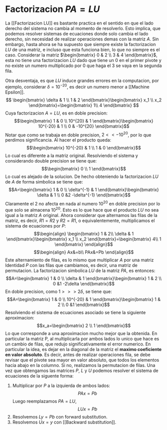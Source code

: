 # Factorizacion $PA=LU$

La [[Factorizacion LU]] es bastante practica en el sentido en que el lado derecho del sistema no cambia al momento de resolverlo. Esto implica, que podemos resolver sistemas de ecuaciones donde solo cambia el lado derecho, sin necesidad de realizar operaciones demas con la matriz $A$.
Sin embargo, hasta ahora se ha supuesto que siempre existe la factorizacion $LU$ de una matriz, e incluso que esta funciona bien, lo que no siempre es el caso.
Considerar la matriz $\begin{bmatrix}  0 & 2 \\ 3 & 4 \end{bmatrix}$, esta no tiene una factorizacion $LU$ dado que tiene un 0 en el primer pivote y no existe un numero multiplicado por 0 que haga el 3 se vaya en la segunda fila.

Otra desventaja, es que $LU$ induce grandes errores en la computacion, por ejemplo, considerar $\delta = 10 ^{-20}$, es decir un numero menor a [[Machine Epsilon]].$$
\begin{bmatrix}  \delta & 1 \\ 1 & 2 \end{bmatrix}\begin{bmatrix}  x_1  \\ x_2 \end{bmatrix}=\begin{bmatrix}  1\\ 4  \end{bmatrix}
$$
 Cuya factorizacion $A=LU$, es en doble precision: $$\begin{bmatrix}  1 & 0 \\ 10^{20} & 1 \end{bmatrix}\begin{bmatrix}  10^{-20} & 1 \\ 0 & -10^{20} \end{bmatrix}$$
 Notar que como se trabaja en doble precision, $2 << -10^{20}$, por lo que perdimos significancia. Al hacer el producto queda:
 $$\begin{bmatrix} 10^{-20} & 1 \\ 1 & 0 \end{bmatrix}$$Lo cual es diferente a la matriz original. Resolviendo el sistema y considerando double precision se tiene que:
 $$\begin{bmatrix} 0 \\ 1 \end{bmatrix}$$
Lo cual es alejado de la solucion. De hecho obteniendo la factorizacion $LU$ de $A$ de forma simbolica se tiene que:$$A=\begin{bmatrix}  1 & 0 \\ \delta^{-1} & 1 \end{bmatrix}\begin{bmatrix}  \delta & 1 \\ 0 &2 -\delta^{-1} \end{bmatrix}$$
Claramente el 2 no afecta en nada al numero $10^{20}$ en doble precision por lo que solo se almacena $10^{20}$. Esto es lo que hace que el producto $LU$ no sea igual a la matriz $A$ original.
Ahora considerar que alternamos las filas de la matriz, es decir, $R1 = R2$ y $R2=R1$,  o equivalentemente, multiplicamos el sistema de ecuaciones por $P$:$$\begin{align}
\begin{bmatrix}  1 & 2\\ \delta & 1  \end{bmatrix}\begin{bmatrix}  x_1  \\ x_2 \end{bmatrix}=\begin{bmatrix}  4\\ 1 \end{bmatrix}
\end{align}$$$$\begin{align}
Ax&=b\\
PAx&=Pb
\end{align}$$
Este alternamiento de filas, es lo mismo que multiplicar $A$ por una matriz Identidad $P$ con las filas que cambiamos, es decir, una matriz de permutacion. La factorizacion simbolica $LU$ de la matriz $PA$,  es entonces:
$$A=\begin{bmatrix}  1 & 0 \\ \delta & 1 \end{bmatrix}\begin{bmatrix}  1 & 2 \\ 0 &1 -2\delta \end{bmatrix}$$
En doble precision, como $1>>>2\delta$, se tiene que:
$$A=\begin{bmatrix}  1 & 0 \\ 10^{-20} & 1 \end{bmatrix}\begin{bmatrix}  1 & 2 \\ 0 &1 \end{bmatrix}$$
Resolviendo el sistema de ecuaciones asociado se tiene la siguiente aproximacion:
$$x_a=\begin{bmatrix}  2 \\  1 \end{bmatrix}$$
Lo que corresponde a una aproximacion  mucho mejor que la obtenida.
En particular la matriz P, al multiplicarla por ambos lados lo unico que hace es un cambio de filas, que redujo significativamente el error numerico.
En particular la idea, es dejar en la diagonal de la matriz el **maximo coeficiente en valor absoluto**. Es decir, antes de realizar operaciones fila, se debe revisar que el pivote sea mayor en valor absoluto, que todos los elementos hacia abajo en la columno. Si no, realizamos la permutacion de filas.
Una vez que obtengamos las matrices $P$, $L$ y $U$ podemos resolver el sistema de ecuaciones de la siguente forma:
1. Multiplicar por $P$ a la izquierda de ambos lados:$$PAx=Pb$$ Luego reemplazamos $PA=LU$,$$LUx=Pb$$
3. Resolvemos $Ly=Pb$ con forward substitution.
4. Resolvemos $Ux=y$ con [[Backward substitution]].